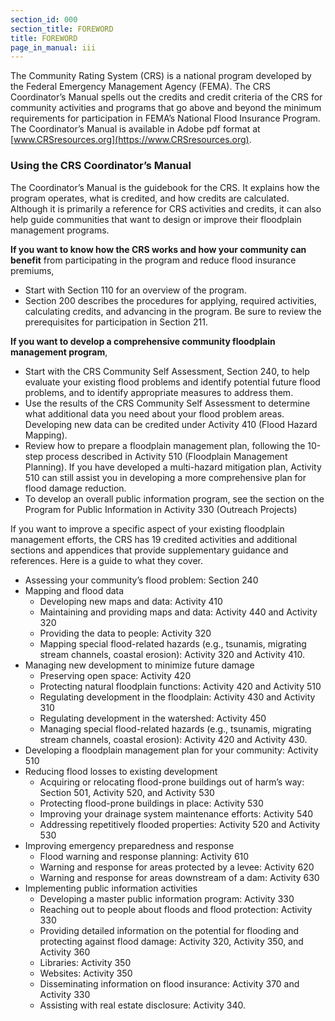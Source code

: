 ```yaml
---
section_id: 000
section_title: FOREWORD
title: FOREWORD
page_in_manual: iii
---
```


The Community Rating System (CRS) is a national program developed by the Federal Emergency Management Agency (FEMA). The CRS Coordinator’s Manual spells out the credits and credit criteria of the CRS for community activities and programs that go above and beyond the minimum requirements for participation in FEMA’s National Flood Insurance Program. The Coordinator’s Manual is available in Adobe pdf format at [www.CRSresources.org](https://www.CRSresources.org).

### Using the CRS Coordinator’s Manual

The Coordinator’s Manual is the guidebook for the CRS. It explains how the program operates, what is credited, and how credits are calculated. Although it is primarily a reference for CRS activities and credits, it can also help guide communities that want to design or improve their floodplain management programs.

**If you want to know how the CRS works and how your community can benefit** from participating in the program and reduce flood insurance premiums,

- Start with Section 110 for an overview of the program.
- Section 200 describes the procedures for applying, required activities, calculating credits, and advancing in the program. Be sure to review the prerequisites for participation in Section 211.

**If you want to develop a comprehensive community floodplain management program**,

- Start with the CRS Community Self Assessment, Section 240, to help evaluate your existing flood problems and identify potential future flood problems, and to identify appropriate measures to address them.
- Use the results of the CRS Community Self Assessment to determine what additional data you need about your flood problem areas. Developing new data can be credited under Activity 410 (Flood Hazard Mapping).
- Review how to prepare a floodplain management plan, following the 10-step process described in Activity 510 (Floodplain Management Planning). If you have developed a multi-hazard mitigation plan, Activity 510 can still assist you in developing a more comprehensive plan for flood damage reduction.
- To develop an overall public information program, see the section on the Program for Public Information in Activity 330 (Outreach Projects)

If you want to improve a specific aspect of your existing floodplain management efforts, the CRS has 19 credited activities and additional sections and appendices that provide supplementary guidance and references. Here is a guide to what they cover.

- Assessing your community’s flood problem: Section 240
- Mapping and flood data
  - Developing new maps and data: Activity 410
  - Maintaining and providing maps and data: Activity 440 and Activity 320
  - Providing the data to people: Activity 320
  - Mapping special flood-related hazards (e.g., tsunamis, migrating stream channels, coastal erosion): Activity 320 and Activity 410.
- Managing new development to minimize future damage
  - Preserving open space: Activity 420
  - Protecting natural floodplain functions: Activity 420 and Activity 510
  - Regulating development in the floodplain: Activity 430 and Activity 310
  - Regulating development in the watershed: Activity 450
  - Managing special flood-related hazards (e.g., tsunamis, migrating stream channels, coastal erosion): Activity 420 and Activity 430.
- Developing a floodplain management plan for your community: Activity 510
- Reducing flood losses to existing development
  - Acquiring or relocating flood-prone buildings out of harm’s way:
    Section 501, Activity 520, and Activity 530
  - Protecting flood-prone buildings in place: Activity 530
  - Improving your drainage system maintenance efforts: Activity 540
  - Addressing repetitively flooded properties: Activity 520 and Activity 530
- Improving emergency preparedness and response
  - Flood warning and response planning: Activity 610
  - Warning and response for areas protected by a levee: Activity 620
  - Warning and response for areas downstream of a dam: Activity 630
- Implementing public information activities
  - Developing a master public information program: Activity 330
  - Reaching out to people about floods and flood protection: Activity 330
  - Providing detailed information on the potential for flooding and protecting against flood damage: Activity 320, Activity 350, and Activity 360
  - Libraries: Activity 350
  - Websites: Activity 350
  - Disseminating information on flood insurance: Activity 370 and Activity 330
  - Assisting with real estate disclosure: Activity 340.
